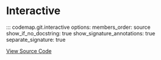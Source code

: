 # Interactive

::: codemap.git.interactive
    options:
      members_order: source
      show_if_no_docstring: true
      show_signature_annotations: true
      separate_signature: true

[View Source Code](https://github.com/SarthakMishra/codemap/blob/dev/src/codemap/git/interactive.py)


